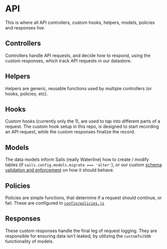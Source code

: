 # API

This is where all API controllers, custom hooks, helpers, models, policies and responses live.

## Controllers

Controllers handle API requests, and decide how to respond, using the custom responses, which track API requests in our datastore.

## Helpers

Helpers are generic, reusable functions used by multiple controllers (or hooks, policies, etc).

## Hooks

Custom hooks (currently only the 1), are used to tap into different parts of a request. The custom hook setup in this repo, is designed to start recording an API request, while the custom responses finalize the record.

## Models

The data models inform Sails (really Waterline) how to create / modify tables (if `sails.config.models.migrate === 'alter'`), or our custom [schema validation and enforcement](../README.md#schema-validation-and-enforcement) on how it should behave.

## Policies

Policies are simple functions, that determine if a request should continue, or fail. These are configured in [`config/policies.js`](../config/policies.js)

## Responses

These custom responses handle the final leg of request logging. They are responsible for ensuring data isn't leaked, by utilizing the `customToJSON` functionality of models.
